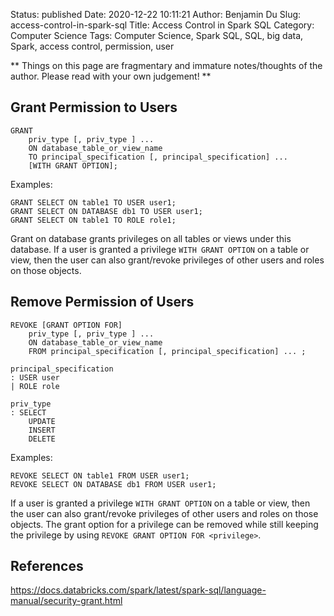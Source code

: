 Status: published
Date: 2020-12-22 10:11:21
Author: Benjamin Du
Slug: access-control-in-spark-sql
Title: Access Control in Spark SQL
Category: Computer Science
Tags: Computer Science, Spark SQL, SQL, big data, Spark, access control, permission, user

**
Things on this page are fragmentary and immature notes/thoughts of the author.
Please read with your own judgement!
**

## Grant Permission to Users

    GRANT
        priv_type [, priv_type ] ...
        ON database_table_or_view_name
        TO principal_specification [, principal_specification] ...
        [WITH GRANT OPTION];
    
Examples:
    
    GRANT SELECT ON table1 TO USER user1;
    GRANT SELECT ON DATABASE db1 TO USER user1;
    GRANT SELECT ON table1 TO ROLE role1;

Grant on database grants privileges on all tables or views under this database.
If a user is granted a privilege `WITH GRANT OPTION` on a table or view, 
then the user can also grant/revoke privileges of other users and roles on those objects. 


## Remove Permission of Users

    REVOKE [GRANT OPTION FOR]
        priv_type [, priv_type ] ...
        ON database_table_or_view_name
        FROM principal_specification [, principal_specification] ... ;
    
    principal_specification
    : USER user
    | ROLE role
    
    priv_type
    : SELECT
        UPDATE
        INSERT
        DELETE
    
Examples:

    REVOKE SELECT ON table1 FROM USER user1;
    REVOKE SELECT ON DATABASE db1 FROM USER user1;

If a user is granted a privilege `WITH GRANT OPTION` on a table or view, 
then the user can also grant/revoke privileges of other users and roles on those objects. 
The grant option for a privilege can be removed 
while still keeping the privilege by using `REVOKE GRANT OPTION FOR <privilege>`.

## References 

https://docs.databricks.com/spark/latest/spark-sql/language-manual/security-grant.html
